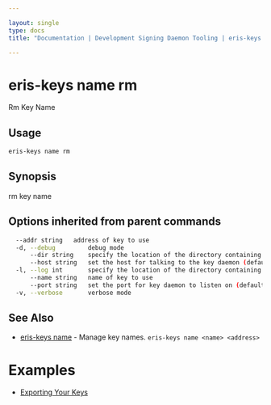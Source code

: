 ```yaml
---

layout: single
type: docs
title: "Documentation | Development Signing Daemon Tooling | eris-keys name rm"

---
```


# eris-keys name rm

Rm Key Name

## Usage

```bash
eris-keys name rm
```

## Synopsis

rm key name




## Options inherited from parent commands

```bash
  --addr string   address of key to use
  -d, --debug         debug mode
      --dir string    specify the location of the directory containing key files (default "/home/coda/.eris/keys")
      --host string   set the host for talking to the key daemon (default "localhost")
  -l, --log int       specify the location of the directory containing key files
      --name string   name of key to use
      --port string   set the port for key daemon to listen on (default "4767")
  -v, --verbose       verbose mode
```



## See Also

* [eris-keys name](/docs/documentation/keys/0.12.0-rc3/eris-keys_name/) - Manage key names. `eris-keys name <name> <address>`




# Examples

* [Exporting Your Keys](/docs/documentation/keys/0.12.0-rc3/examples/exporting_your_keys/)



